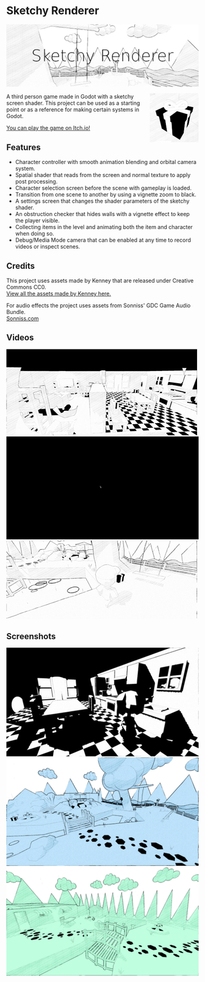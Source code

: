 # Sketchy Renderer

![Banner](Images/banner.jpg)

<img style="float: right;" src="icon.png"></img>

 A third person game made in Godot with a sketchy screen shader.
 This project can be used as a starting point or as a reference for making certain systems in Godot.

 [You can play the game on Itch.io!](https://gyrthmcmulin.itch.io/sketchy-renderer)

 ## Features

* Character controller with smooth animation blending and orbital camera system.
* Spatial shader that reads from the screen and normal texture to apply post processing.
* Character selection screen before the scene with gameplay is loaded.
* Transition from one scene to another by using a vignette zoom to black.
* A settings screen that changes the shader parameters of the sketchy shader.
* An obstruction checker that hides walls with a vignette effect to keep the player visible.
* Collecting items in the level and animating both the item and character when doing so.
* Debug/Media Mode camera that can be enabled at any time to record videos or inspect scenes.

## Credits

This project uses assets made by Kenney that are released under Creative Commons CC0.  
[View all the assets made by Kenney here.](https://www.kenney.nl/)

For audio effects the project uses assets from Sonniss' GDC Game Audio Bundle.  
[Sonniss.com](https://sonniss.com/)

## Videos

![Video 1](Images/obstruction_checker.gif)
![Video 2](Images/character_selection.gif)
![Video 3](Images/collect_item.gif)

## Screenshots

![Screenshot 1](Images/screenshot_1.jpg)
![Screenshot 2](Images/screenshot_3.jpg)
![Screenshot 3](Images/screenshot_4.jpg)